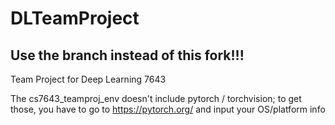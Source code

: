 # DLTeamProject

## Use the branch instead of this fork!!!

Team Project for Deep Learning 7643

The cs7643_teamproj_env doesn't include pytorch / torchvision; to get those, you have to go to https://pytorch.org/ and input your OS/platform info
